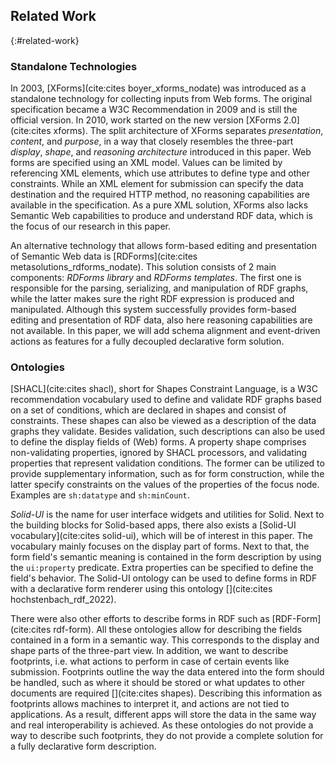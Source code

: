 ## Related Work
{:#related-work}

### Standalone Technologies

In 2003, [XForms](cite:cites boyer_xforms_nodate) was introduced as a standalone technology for collecting inputs from Web forms.
The original specification became a W3C Recommendation in 2009 and is still the official version.
In 2010, work started on the new version [XForms 2.0](cite:cites xforms).
The split architecture of XForms separates _presentation_, _content_, and _purpose_, in a way that closely resembles the three-part _display_, _shape_, and _reasoning architecture_ introduced in this paper.
Web forms are specified using an XML model.
Values can be limited by referencing XML elements, which use attributes to define type and other constraints.
While an XML element for submission can specify the data destination and the required HTTP method, no reasoning capabilities are available in the specification.
As a pure XML solution, XForms also lacks Semantic Web capabilities to produce and understand RDF data, which is the focus of our research in this paper.

An alternative technology that allows form-based editing and presentation of Semantic Web data is [RDForms](cite:cites metasolutions_rdforms_nodate).
This solution consists of 2 main components: *RDForms library* and *RDForms templates*.
The first one is responsible for the parsing, serializing, and manipulation of RDF graphs, while the latter makes sure the right RDF expression is produced and manipulated.
Although this system successfully provides form-based editing and presentation of RDF data, also here reasoning capabilities are not available.
In this paper, we will add schema alignment and event-driven actions as features for a fully decoupled declarative form solution.


### Ontologies

[SHACL](cite:cites shacl), short for Shapes Constraint Language, is a W3C recommendation vocabulary used to define and validate RDF graphs based on a set of conditions, which are declared in shapes and consist of constraints.
These shapes can also be viewed as a description of the data graphs they validate.
Besides validation, such descriptions can also be used to define the display fields of (Web) forms.
A property shape comprises non-validating properties, ignored by SHACL processors, and validating properties that represent validation conditions.
The former can be utilized to provide supplementary information, such as for form construction, while the latter specify constraints on the values of the properties of the focus node.
Examples are `sh:datatype` and `sh:minCount`.

_Solid-UI_ is the name for user interface widgets and utilities for Solid.
Next to the building blocks for Solid-based apps, there also exists a [Solid-UI vocabulary](cite:cites solid-ui), which will be of interest in this paper.
The vocabulary mainly focuses on the display part of forms.
Next to that, the form field's semantic meaning is contained in the form description by using the `ui:property` predicate.
Extra properties can be specified to define the field's behavior.
The Solid-UI ontology can be used to define forms in RDF with a declarative form renderer using this ontology [](cite:cites hochstenbach_rdf_2022).

There were also other efforts to describe forms in RDF such as [RDF-Form](cite:cites rdf-form).
All these ontologies allow for describing the fields contained in a form in a semantic way.
This corresponds to the display and shape parts of the three-part view.
In addition, we want to describe footprints, i.e. what actions to perform in case of certain events like submission.
Footprints outline the way the data entered into the form should be handled, such as where it should be stored or what updates to other documents are required [](cite:cites shapes).
Describing this information as footprints allows machines to interpret it, and actions are not tied to applications.
As a result, different apps will store the data in the same way and real interoperability is achieved.
As these ontologies do not provide a way to describe such footprints, they do not provide a complete solution for a fully declarative form description.
